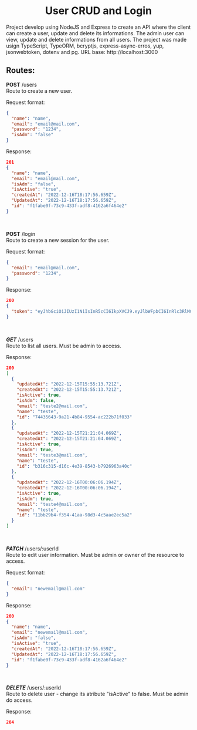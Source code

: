 <h1 align="center">
   User CRUD and Login
</h1>

Project develop using NodeJS and Express to create an API where the client can create a user, update and delete its informations. The admin user can view, update and delete informations from all users. The project was made usign TypeScript, TypeORM, bcryptjs, express-async-erros, yup, jsonwebtoken, dotenv and pg. 
URL base: <a> http://localhost:3000 </a>

## Routes: 
**POST** /users <br>
Route to create a new user.

Request format: 
```json
{
  "name": "name",
  "email": "email@mail.com",
  "password": "1234",
  "isAdm": "false"
}
```
Response:
```json
201 
{
  "name": "name",
  "email": "email@mail.com",
  "isAdm": "false", 
  "isActive": "true", 
  "createdAt": "2022-12-16T18:17:56.659Z",
  "UpdatedAt": "2022-12-16T18:17:56.659Z", 
  "id": "f1fabe0f-73c9-433f-adf8-4162a6f464e2"
}
```

<br>

**POST** /login <br>
Route to create a new session for the user.

Request format: 
```json
{
  "email": "email@mail.com",
  "password": "1234",
}
```
Response:
```json
200
{
  "token": "eyJhbGciOiJIUzI1NiIsInR5cCI6IkpXVCJ9.eyJlbWFpbCI6InRlc3RlM0BtYWlsLmNvbSIsImlhdCI6MTY3MTIyNDI2NSwiZXhwIjoxNjcxMzEwNjY1LCJzdWIiOiJiMzE2YzMxNS1kMTZjLTRlMzktODU0My1iNzkyNjk2M2E0MGMifQ.XrAfBP5JCyeshuMaguqdBnAb8OX4VAYV-5-EpcksAs8"
}
```

<br>

***GET*** /users <br>
Route to list all users. Must be admin to access.

Response:
```json
200
[
  {
    "updatedAt": "2022-12-15T15:55:13.721Z",
    "createdAt": "2022-12-15T15:55:13.721Z",
    "isActive": true,
    "isAdm": false,
    "email": "teste2@mail.com",
    "name": "teste",
    "id": "74435643-9a21-4b84-9554-ac222b71f033"
  },
  {
    "updatedAt": "2022-12-15T21:21:04.069Z",
    "createdAt": "2022-12-15T21:21:04.069Z",
    "isActive": true,
    "isAdm": true,
    "email": "teste3@mail.com",
    "name": "teste",
    "id": "b316c315-d16c-4e39-8543-b7926963a40c"
  },
  {
    "updatedAt": "2022-12-16T00:06:06.194Z",
    "createdAt": "2022-12-16T00:06:06.194Z",
    "isActive": true,
    "isAdm": true,
    "email": "teste4@mail.com",
    "name": "teste",
    "id": "11bb29b4-f354-41aa-98d3-4c5aae2ec5a2"
  }
]
```
<br>

***PATCH*** /users/:userId <br>
Route to edit user information. Must be admin or owner of the resource to access. 

Request format: 
```json
{
  "email": "newemail@mail.com"
}
```

Response:
```json
200
{
  "name": "name",
  "email": "newemail@mail.com",
  "isAdm": "false", 
  "isActive": "true", 
  "createdAt": "2022-12-16T18:17:56.659Z",
  "UpdatedAt": "2022-12-16T18:17:56.659Z", 
  "id": "f1fabe0f-73c9-433f-adf8-4162a6f464e2"
}
```

<br>

***DELETE*** /users/:userId <br>
Route to delete user - change its atribute "isActive" to false. Must be admin do access. 

Response: 
```json
204
```


